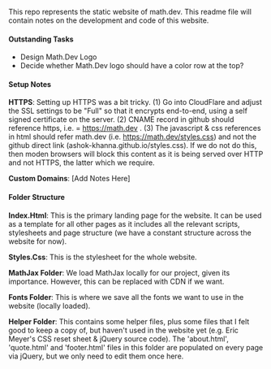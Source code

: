 This repo represents the static website of math.dev. This readme file will contain notes on the development and code of this website.


#### Outstanding Tasks

- Design Math.Dev Logo
- Decide whether Math.Dev logo should have a color row at the top?

#### Setup Notes

**HTTPS**: Setting up HTTPS was a bit tricky. (1) Go into CloudFlare and adjust the SSL settings to be "Full" so that it encrypts end-to-end, using a self signed certificate on the server. (2) CNAME record in github should reference https, i.e. = https://math.dev . (3) The javascript & css references in html should refer math.dev (i.e. https://math.dev/styles.css) and not the github direct link (ashok-khanna.github.io/styles.css). If we do not do this, then moden browsers will block this content as it is being served over HTTP and not HTTPS, the latter which we require.

**Custom Domains**: [Add Notes Here]


#### Folder Structure

**Index.Html**: This is the primary landing page for the website. It can be used as a template for all other pages as it includes all the relevant scripts, stylesheets and page structure (we have a constant structure across the website for now).

**Styles.Css**: This is the stylesheet for the whole website.

**MathJax Folder**: We load MathJax locally for our project, given its importance. However, this can be replaced with CDN if we want.

**Fonts Folder**: This is where we save all the fonts we want to use in the website (locally loaded).

**Helper Folder**: This contains some helper files, plus some files that I felt good to keep a copy of, but haven't used in the website yet (e.g. Eric Meyer's CSS reset sheet & jQuery source code). The 'about.html', 'quote.html' and 'footer.html' files in this folder are populated on every page via jQuery, but we only need to edit them once here.








